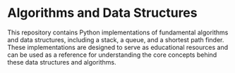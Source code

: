 # Algorithms and Data Structures

This repository contains Python implementations of fundamental algorithms and data structures, including a stack, a queue, and a shortest path finder. These implementations are designed to serve as educational resources and can be used as a reference for understanding the core concepts behind these data structures and algorithms.

